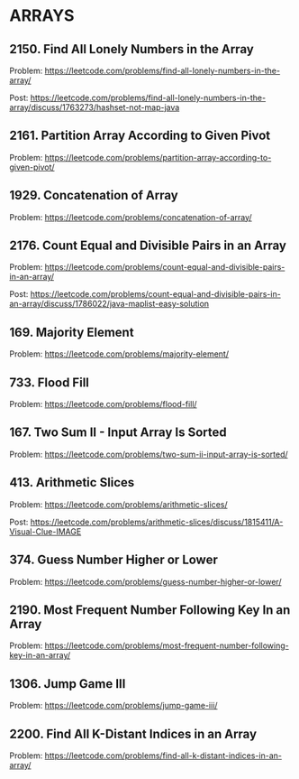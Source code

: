 # ARRAYS

## 2150. Find All Lonely Numbers in the Array

Problem: https://leetcode.com/problems/find-all-lonely-numbers-in-the-array/

Post: https://leetcode.com/problems/find-all-lonely-numbers-in-the-array/discuss/1763273/hashset-not-map-java

## 2161. Partition Array According to Given Pivot

Problem: https://leetcode.com/problems/partition-array-according-to-given-pivot/

## 1929. Concatenation of Array

Problem: https://leetcode.com/problems/concatenation-of-array/

## 2176. Count Equal and Divisible Pairs in an Array

Problem: https://leetcode.com/problems/count-equal-and-divisible-pairs-in-an-array/

Post: https://leetcode.com/problems/count-equal-and-divisible-pairs-in-an-array/discuss/1786022/java-maplist-easy-solution

## 169. Majority Element

Problem: https://leetcode.com/problems/majority-element/

## 733. Flood Fill

Problem: https://leetcode.com/problems/flood-fill/

## 167. Two Sum II - Input Array Is Sorted

Problem: https://leetcode.com/problems/two-sum-ii-input-array-is-sorted/

## 413. Arithmetic Slices

Problem: https://leetcode.com/problems/arithmetic-slices/

Post: https://leetcode.com/problems/arithmetic-slices/discuss/1815411/A-Visual-Clue-IMAGE

## 374. Guess Number Higher or Lower

Problem: https://leetcode.com/problems/guess-number-higher-or-lower/

## 2190. Most Frequent Number Following Key In an Array

Problem: https://leetcode.com/problems/most-frequent-number-following-key-in-an-array/

## 1306. Jump Game III

Problem: https://leetcode.com/problems/jump-game-iii/

## 2200. Find All K-Distant Indices in an Array

Problem: https://leetcode.com/problems/find-all-k-distant-indices-in-an-array/